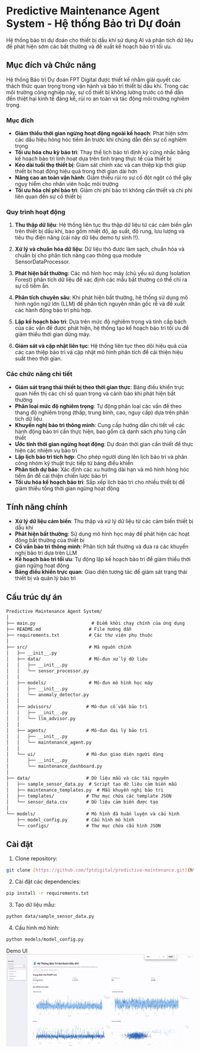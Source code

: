 # Predictive Maintenance Agent System - Hệ thống Bảo trì Dự đoán

Hệ thống bảo trì dự đoán cho thiết bị dầu khí sử dụng AI và phân tích dữ liệu để phát hiện sớm các bất thường và đề xuất kế hoạch bảo trì tối ưu.

## Mục đích và Chức năng

Hệ thống Bảo trì Dự đoán FPT Digital được thiết kế nhằm giải quyết các thách thức quan trọng trong vận hành và bảo trì thiết bị dầu khí. Trong các môi trường công nghiệp này, sự cố thiết bị không lường trước có thể dẫn đến thiệt hại kinh tế đáng kể, rủi ro an toàn và tác động môi trường nghiêm trọng.

### Mục đích

- **Giảm thiểu thời gian ngừng hoạt động ngoài kế hoạch**: Phát hiện sớm các dấu hiệu hỏng hóc tiềm ẩn trước khi chúng dẫn đến sự cố nghiêm trọng
- **Tối ưu hóa chu kỳ bảo trì**: Thay thế lịch bảo trì định kỳ cứng nhắc bằng kế hoạch bảo trì linh hoạt dựa trên tình trạng thực tế của thiết bị
- **Kéo dài tuổi thọ thiết bị**: Giám sát chính xác và can thiệp kịp thời giúp thiết bị hoạt động hiệu quả trong thời gian dài hơn
- **Nâng cao an toàn vận hành**: Giảm thiểu rủi ro sự cố đột ngột có thể gây nguy hiểm cho nhân viên hoặc môi trường
- **Tối ưu hóa chi phí bảo trì**: Giảm chi phí bảo trì không cần thiết và chi phí liên quan đến sự cố thiết bị

### Quy trình hoạt động

1. **Thu thập dữ liệu**: Hệ thống liên tục thu thập dữ liệu từ các cảm biến gắn trên thiết bị dầu khí, bao gồm nhiệt độ, áp suất, độ rung, lưu lượng và tiêu thụ điện năng (cái này dữ liệu demo tự sinh !!).

2. **Xử lý và chuẩn hóa dữ liệu**: Dữ liệu thô được làm sạch, chuẩn hóa và chuẩn bị cho phân tích nâng cao thông qua module SensorDataProcessor.

3. **Phát hiện bất thường**: Các mô hình học máy (chủ yếu sử dụng Isolation Forest) phân tích dữ liệu để xác định các mẫu bất thường có thể chỉ ra sự cố tiềm ẩn.

4. **Phân tích chuyên sâu**: Khi phát hiện bất thường, hệ thống sử dụng mô hình ngôn ngữ lớn (LLM) để phân tích nguyên nhân gốc rễ và đề xuất các hành động bảo trì phù hợp.

5. **Lập kế hoạch bảo trì**: Dựa trên mức độ nghiêm trọng và tính cấp bách của các vấn đề được phát hiện, hệ thống tạo kế hoạch bảo trì tối ưu để giảm thiểu thời gian dừng máy.

6. **Giám sát và cập nhật liên tục**: Hệ thống liên tục theo dõi hiệu quả của các can thiệp bảo trì và cập nhật mô hình phân tích để cải thiện hiệu suất theo thời gian.

### Các chức năng chi tiết

- **Giám sát trạng thái thiết bị theo thời gian thực**: Bảng điều khiển trực quan hiển thị các chỉ số quan trọng và cảnh báo khi phát hiện bất thường
- **Phân loại mức độ nghiêm trọng**: Tự động phân loại các vấn đề theo thang độ nghiêm trọng (thấp, trung bình, cao, nguy cấp) dựa trên phân tích dữ liệu
- **Khuyến nghị bảo trì thông minh**: Cung cấp hướng dẫn chi tiết về các hành động bảo trì cần thực hiện, bao gồm cả danh sách phụ tùng cần thiết
- **Ước tính thời gian ngừng hoạt động**: Dự đoán thời gian cần thiết để thực hiện các nhiệm vụ bảo trì
- **Lập lịch bảo trì tích hợp**: Cho phép người dùng lên lịch bảo trì và phân công nhóm kỹ thuật trực tiếp từ bảng điều khiển
- **Phân tích dự báo**: Xác định các xu hướng dài hạn và mô hình hỏng hóc tiềm ẩn để cải thiện chiến lược bảo trì
- **Tối ưu hóa kế hoạch bảo trì**: Sắp xếp lịch bảo trì cho nhiều thiết bị để giảm thiểu tổng thời gian ngừng hoạt động

## Tính năng chính

- **Xử lý dữ liệu cảm biến**: Thu thập và xử lý dữ liệu từ các cảm biến thiết bị dầu khí
- **Phát hiện bất thường**: Sử dụng mô hình học máy để phát hiện các hoạt động bất thường của thiết bị
- **Cố vấn bảo trì thông minh**: Phân tích bất thường và đưa ra các khuyến nghị bảo trì dựa trên LLM
- **Kế hoạch bảo trì tối ưu**: Tự động lập kế hoạch bảo trì để giảm thiểu thời gian ngừng hoạt động
- **Bảng điều khiển trực quan**: Giao diện tương tác để giám sát trạng thái thiết bị và quản lý bảo trì

## Cấu trúc dự án

```
Predictive Maintenance Agent System/
│
├── main.py                     # Điểm khởi chạy chính của ứng dụng
├── README.md                  # File hướng dẫn
├── requirements.txt           # Các thư viện phụ thuộc
│
├── src/                       # Mã nguồn chính
│   ├── __init__.py
│   ├── data/                  # Mô-đun xử lý dữ liệu
│   │   ├── __init__.py
│   │   └── sensor_processor.py
│   │
│   ├── models/                # Mô-đun mô hình học máy
│   │   ├── __init__.py
│   │   └── anomaly_detector.py
│   │
│   ├── advisors/             # Mô-đun cố vấn bảo trì
│   │   ├── __init__.py
│   │   └── llm_advisor.py
│   │
│   ├── agents/               # Mô-đun đại lý bảo trì
│   │   ├── __init__.py
│   │   └── maintenance_agent.py
│   │
│   └── ui/                   # Mô-đun giao diện người dùng
│       ├── __init__.py
│       └── maintenance_dashboard.py
│
├── data/                     # Dữ liệu mẫu và các tài nguyên
│   ├── sample_sensor_data.py  # Script tạo dữ liệu cảm biến mẫu
│   ├── maintenance_templates.py  # Mẫu khuyến nghị bảo trì
│   ├── templates/            # Thư mục chứa các template JSON
│   └── sensor_data.csv       # Dữ liệu cảm biến được tạo
│
└── models/                   # Mô hình đã huấn luyện và cấu hình
    ├── model_config.py       # Cấu hình mô hình 
    └── configs/              # Thư mục chứa cấu hình JSON 
```

## Cài đặt

1. Clone repository:

```bash
git clone [https://github.com/fptdigital/predictive-maintenance.git](https://github.com/ductai07/Predictive-Maintenance-Agent-System)
```

2. Cài đặt các dependencies:

```bash
pip install -r requirements.txt
```

3. Tạo dữ liệu mẫu:

```bash
python data/sample_sensor_data.py
```

4. Cấu hình mô hình:

```bash
python models/model_config.py
```
Demo UI
![Demo](https://github.com/ductai07/Predictive-Maintenance-Agent-System/blob/master/demo.gif)

